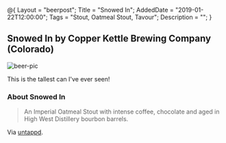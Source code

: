 @{ 
 Layout = "beerpost"; 
 Title = "Snowed In"; 
 AddedDate = "2019-01-22T12:00:00"; 
 Tags = "Stout, Oatmeal Stout, Tavour"; 
 Description = ""; 
 } 
 

## Snowed In by Copper Kettle Brewing Company (Colorado)

![beer-pic]

This is the tallest can I've ever seen!

### About Snowed In

> An Imperial Oatmeal Stout with intense coffee, chocolate and aged in High West Distillery bourbon barrels.

Via [untappd][untappd-url].

[untappd-url]: <https://untappd.com/b/copper-kettle-brewing-company-colorado-snowed-in/522835>
[beer-pic]: https://jasonpowley.com/assets/img/2019-01-22-snowed-in.jpeg "Snowed In by Copper Kettle Brewing Company (Colorado)"
